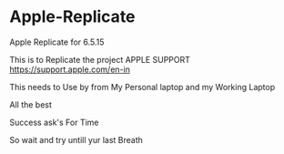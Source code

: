 # Apple-Replicate
Apple Replicate for 6.5.15


This is to Replicate the project APPLE SUPPORT https://support.apple.com/en-in


This needs to Use by from My Personal laptop and my Working Laptop


All the best

Success ask's For Time 

So wait and try untill yur last Breath
